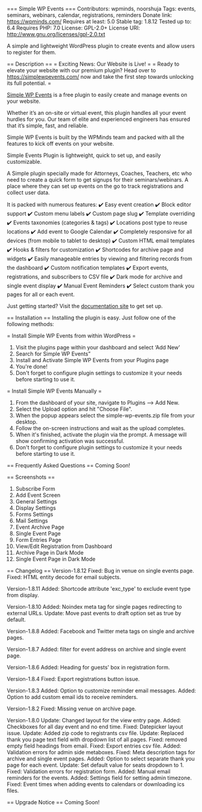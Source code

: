 === Simple WP Events ===
Contributors: wpminds, noorshuja
Tags: events, seminars, webinars, calendar, registrations, reminders
Donate link: https://wpminds.com/
Requires at least: 5.0
Stable tag: 1.8.12
Tested up to: 6.4
Requires PHP: 7.0
License: GPL-2.0+
License URI: http://www.gnu.org/licenses/gpl-2.0.txt

A simple and lightweight WordPress plugin to create events and allow users to register for them.

== Description ==
= Exciting News: Our Website is Live! =
= Ready to elevate your website with our premium plugin? Head over to https://simplewpevents.com/ now and take the first step towards unlocking its full potential. =

[Simple WP Events](https://simplewpevents.com/) is a free plugin to easily create and manage events on your website.

Whether it’s an on-site or virtual event, this plugin handles all your event hurdles for you. Our team of elite and experienced engineers has ensured that it’s simple, fast, and reliable.

Simple WP Events is built by the WPMinds team and packed with all the features to kick off events on your website.

Simple Events Plugin is lightweight, quick to set up, and easily customizable.

A Simple plugin specially made for Attorneys, Coaches, Teachers, etc who need to create a quick form to get signups for their seminars/webinars. A place where they can set up events on the go to track registrations and collect user data.
 
It is packed with numerous features:
✔️ Easy event creation
✔️ Block editor support
✔️ Custom menu labels
✔️ Custom page slug
✔️ Template overriding
✔️ Events taxonomies (categories & tags)
✔️ Locations post type to reuse locations
✔️ Add event to Google Calendar
✔️ Completely responsive for all devices (from mobile to tablet to desktop)
✔️ Custom HTML email templates
✔️ Hooks & filters for customization
✔️ Shortcodes for archive page and widgets
✔️ Easily manageable entries by viewing and filtering records from the dashboard
✔️ Custom notification templates
✔️ Export events, registrations, and subscribers to CSV file
✔️ Dark mode for archive and single event display
✔️ Manual Event Reminders
✔️ Select custom thank you pages for all or each event.

Just getting started? Visit the [documentation site](https://simplewpevents.com/docs/) to get set up.

== Installation ==
Installing the plugin is easy. Just follow one of the following methods:

= Install Simple WP Events from within WordPress =

1. Visit the plugins page within your dashboard and select ‘Add New’
2. Search for Simple WP Events”
3. Install and Activate Simple WP Events from your Plugins page
4. You're done!
5. Don't forget to configure plugin settings to customize it your needs before starting to use it.

= Install Simple WP Events Manually =

1. From the dashboard of your site, navigate to Plugins --> Add New.
2. Select the Upload option and hit "Choose File".
3. When the popup appears select the simple-wp-events.zip file from your desktop.
4. Follow the on-screen instructions and wait as the upload completes.
5. When it's finished, activate the plugin via the prompt. A message will show confirming activation was successful.
6. Don't forget to configure plugin settings to customize it your needs before starting to use it.

== Frequently Asked Questions ==
Coming Soon!

== Screenshots ==
1. Subscribe Form
2. Add Event Screen
3. General Settings
4. Display Settings
5. Forms Settings
6. Mail Settings
7. Event Archive Page
8. Single Event Page
9. Form Entries Page
10. View/Edit Registration from Dashboard
11. Archive Page in Dark Mode
12. Single Event Page in Dark Mode

== Changelog ==
Version-1.8.12
Fixed: Bug in venue on single events page.
Fixed: HTML entity decode for email subjects.

Version-1.8.11
Added: Shortcode attribute 'exc_type' to exclude event type from display.

Version-1.8.10
Added: Noindex meta tag for single pages redirecting to external URLs.
Update: Move past events to draft option set as true by default.

Version-1.8.8
Added: Facebook and Twitter meta tags on single and archive pages.

Version-1.8.7
Added: filter for event address on archive and single event page.

Version-1.8.6
Added: Heading for guests' box in registration form.

Version-1.8.4
Fixed: Export registrations button issue.

Version-1.8.3
Added: Option to customize reminder email messages.
Added: Option to add custom email ids to receive reminders.

Version-1.8.2
Fixed: Missing venue on archive page.

Version-1.8.0
Update: Changed layout for the view entry page.
Added: Checkboxes for all day event and no end time.
Fixed: Datepicker layout issue.
Update: Added zip code to registrants csv file.
Update: Replaced thank you page text field with dropdown list of all pages.
Fixed: removed empty field headings from email.
Fixed: Export entries csv file.
Added: Validation errors for admin side metaboxes.
Fixed: Meta description tags for archive and single event pages.
Added: Option to select separate thank you page for each event.
Update: Set default value for seats dropdown to 1.
Fixed: Validation errors for registration form.
Added: Manual email reminders for the events.
Added: Settings field for setting admin timezone.
Fixed: Event times when adding events to calendars or downloading ics files.

== Upgrade Notice ==
Coming Soon!